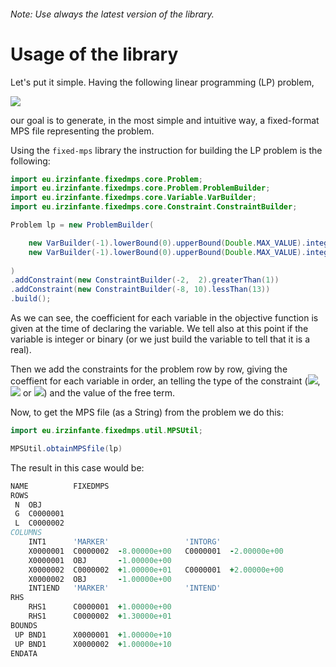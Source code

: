 
###### Note: Use always the latest version of the library.
# Usage of the library
Let's put it simple. Having the following linear programming (LP) problem,

<img src="https://latex.codecogs.com/gif.latex?\newline%20min%20\;%20Z%20=%20-X_1%20-%20X_2\newline%20\;%20-2X_1%20+%202X_2%20\ge%201\newline%20-8X_1%20+%2010X_2\le%2013\newline%20X_1,%20X_2%20\ge%200,\;%20X_1,%20X_2%20\in%20\mathbb{Z}">

our goal is to generate, in the most simple and intuitive way, a fixed-format MPS file representing the problem.

Using the ``fixed-mps`` library the instruction for building the LP problem is the following:

```java
import eu.irzinfante.fixedmps.core.Problem;
import eu.irzinfante.fixedmps.core.Problem.ProblemBuilder;
import eu.irzinfante.fixedmps.core.Variable.VarBuilder;
import eu.irzinfante.fixedmps.core.Constraint.ConstraintBuilder;

Problem lp = new ProblemBuilder(

	new VarBuilder(-1).lowerBound(0).upperBound(Double.MAX_VALUE).integer().build(),
	new VarBuilder(-1).lowerBound(0).upperBound(Double.MAX_VALUE).integer().build()
	
)
.addConstraint(new ConstraintBuilder(-2,  2).greaterThan(1))
.addConstraint(new ConstraintBuilder(-8, 10).lessThan(13))
.build();
```

As we can see, the coefficient for each variable in the objective function is given at the time of declaring the variable. We tell also at this point if the variable is integer or binary (or we just build the variable to tell that it is a real).

Then we add the constraints for the problem row by row, giving the coeffient for each variable in order, an telling the type of the constraint (<img src="https://latex.codecogs.com/gif.latex?\le">, <img src="https://latex.codecogs.com/gif.latex?\ge"> or <img src="https://latex.codecogs.com/gif.latex?=">) and the value of the free term.

Now, to get the MPS file (as a String) from the problem we do this:
```java
import eu.irzinfante.fixedmps.util.MPSUtil;

MPSUtil.obtainMPSfile(lp)
```
The result in this case would be:
```fortran
NAME          FIXEDMPS
ROWS          
 N  OBJ     
 G  C0000001
 L  C0000002
COLUMNS       
    INT1      'MARKER'                 'INTORG'
    X0000001  C0000002  -8.00000e+00   C0000001  -2.00000e+00
    X0000001  OBJ       -1.00000e+00
    X0000002  C0000002  +1.00000e+01   C0000001  +2.00000e+00
    X0000002  OBJ       -1.00000e+00
    INT1END   'MARKER'                 'INTEND'
RHS           
    RHS1      C0000001  +1.00000e+00
    RHS1      C0000002  +1.30000e+01
BOUNDS        
 UP BND1      X0000001  +1.00000e+10
 UP BND1      X0000002  +1.00000e+10
ENDATA
```
